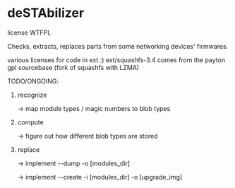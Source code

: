 # deSTAbilizer


license WTFPL

Checks, extracts, replaces parts from some networking devices' firmwares.

various licenses for code in ext :)
ext/squashfs-3.4 comes from the payton gpl sourcebase (fork of squashfs with LZMA)


TODO/ONGOING:
  1. recognize

     -> map module types / magic numbers to blob types
  2. compute

     -> figure out how different blob types are stored
  3. replace

     -> implement --dump -o [modules_dir]

     -> implement --create -i [modules_dir] -o [upgrade_img]
